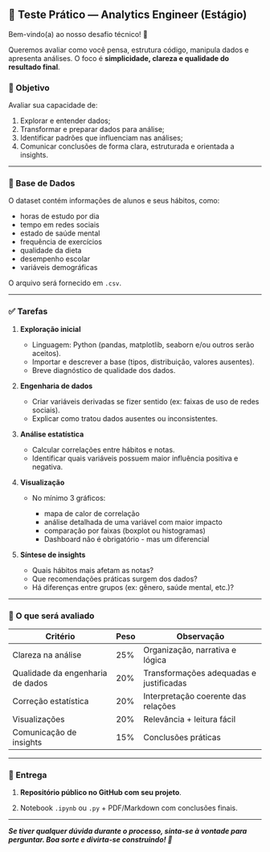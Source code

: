 ## 📘 Teste Prático — Analytics Engineer (Estágio)

Bem-vindo(a) ao nosso desafio técnico! 🎯

Queremos avaliar como você pensa, estrutura código, manipula dados e apresenta análises. O foco é **simplicidade, clareza e qualidade do resultado final**.

### 🎯 Objetivo

Avaliar sua capacidade de:

1. Explorar e entender dados;
2. Transformar e preparar dados para análise;
3. Identificar padrões que influenciam nas análises;
4. Comunicar conclusões de forma clara, estruturada e orientada a insights.

---

### 📂 Base de Dados

O dataset contém informações de alunos e seus hábitos, como:

* horas de estudo por dia
* tempo em redes sociais
* estado de saúde mental
* frequência de exercícios
* qualidade da dieta
* desempenho escolar
* variáveis demográficas

O arquivo será fornecido em `.csv`.

---

### ✅ Tarefas

1. **Exploração inicial**
   * Linguagem: Python (pandas, matplotlib, seaborn e/ou outros serão aceitos).
   * Importar e descrever a base (tipos, distribuição, valores ausentes).
   * Breve diagnóstico de qualidade dos dados.

3. **Engenharia de dados**

   * Criar variáveis derivadas se fizer sentido (ex: faixas de uso de redes sociais).
   * Explicar como tratou dados ausentes ou inconsistentes.

4. **Análise estatística**

   * Calcular correlações entre hábitos e notas.
   * Identificar quais variáveis possuem maior influência positiva e negativa.

5. **Visualização**

   * No mínimo 3 gráficos:

     * mapa de calor de correlação
     * análise detalhada de uma variável com maior impacto
     * comparação por faixas (boxplot ou histogramas)
     * Dashboard não é obrigatório - mas um diferencial

6. **Síntese de insights**

   * Quais hábitos mais afetam as notas?
   * Que recomendações práticas surgem dos dados?
   * Há diferenças entre grupos (ex: gênero, saúde mental, etc.)?

---

### 🧠 O que será avaliado

| Critério                         | Peso | Observação                              |
| -------------------------------- | ---- | --------------------------------------- |
| Clareza na análise               | 25%  | Organização, narrativa e lógica         |
| Qualidade da engenharia de dados | 20%  | Transformações adequadas e justificadas |
| Correção estatística             | 20%  | Interpretação coerente das relações     |
| Visualizações                    | 20%  | Relevância + leitura fácil              |
| Comunicação de insights          | 15%  | Conclusões práticas                     |

---

### 📎 Entrega

1. **Repositório público no GitHub com seu projeto**.

2. Notebook `.ipynb` ou `.py` + PDF/Markdown com conclusões finais.

---

**_Se tiver qualquer dúvida durante o processo, sinta-se à vontade para perguntar. Boa sorte e divirta-se construindo! 🚀_**
